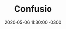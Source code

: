 ---
layout: post
category: Coqueto Escenario
date: 2020-05-06 11:30:00 -0300
title: Confusio
image: https://oceano.uy/api/images/programas/Abrepalabra/orelosecan.png
summary: Lubo Adusto y una edición especial con el mensaje de Sotelo, la carta del sindicato y los dichos del ahora director de los medios públicos. De yapa, una imperdible entrevista con Gerardo Boca Arias con conceptos inquietantes y con una defensa firme a la calla
file: https://audios.oceanofm.com/programas/Abrepalabra/20-05-06Coqueto.mp3
duration: 27:37
oceanourl: https://oceano.uy/abrepalabra/coqueto-escenario/21650-confusio
---